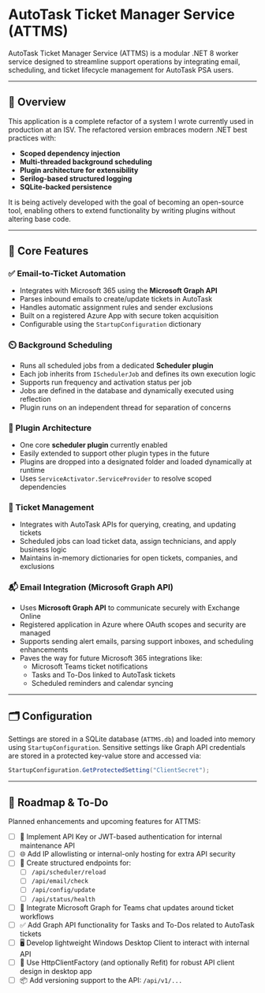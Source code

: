 ﻿# AutoTask Ticket Manager Service (ATTMS)

AutoTask Ticket Manager Service (ATTMS) is a modular .NET 8 worker service designed to streamline support operations by integrating email, scheduling, and ticket lifecycle management for AutoTask PSA users.

---

## 🚀 Overview

This application is a complete refactor of a system I wrote currently used in production at an ISV. The refactored version embraces modern .NET best practices with:

- **Scoped dependency injection**
- **Multi-threaded background scheduling**
- **Plugin architecture for extensibility**
- **Serilog-based structured logging**
- **SQLite-backed persistence**

It is being actively developed with the goal of becoming an open-source tool, enabling others to extend functionality by writing plugins without altering base code.

---

## 🔧 Core Features

### ✅ Email-to-Ticket Automation

- Integrates with Microsoft 365 using the **Microsoft Graph API**
- Parses inbound emails to create/update tickets in AutoTask
- Handles automatic assignment rules and sender exclusions
- Built on a registered Azure App with secure token acquisition
- Configurable using the `StartupConfiguration` dictionary

### ⏲️ Background Scheduling

- Runs all scheduled jobs from a dedicated **Scheduler plugin**
- Each job inherits from `ISchedulerJob` and defines its own execution logic
- Supports run frequency and activation status per job
- Jobs are defined in the database and dynamically executed using reflection
- Plugin runs on an independent thread for separation of concerns

### 🔌 Plugin Architecture

- One core **scheduler plugin** currently enabled
- Easily extended to support other plugin types in the future
- Plugins are dropped into a designated folder and loaded dynamically at runtime
- Uses `ServiceActivator.ServiceProvider` to resolve scoped dependencies

### 📝 Ticket Management

- Integrates with AutoTask APIs for querying, creating, and updating tickets
- Scheduled jobs can load ticket data, assign technicians, and apply business logic
- Maintains in-memory dictionaries for open tickets, companies, and exclusions

### 📬 Email Integration (Microsoft Graph API)

- Uses **Microsoft Graph API** to communicate securely with Exchange Online
- Registered application in Azure where OAuth scopes and security are managed
- Supports sending alert emails, parsing support inboxes, and scheduling enhancements
- Paves the way for future Microsoft 365 integrations like:
  - Microsoft Teams ticket notifications
  - Tasks and To-Dos linked to AutoTask tickets
  - Scheduled reminders and calendar syncing

---

## 🗂️ Configuration

Settings are stored in a SQLite database (`ATTMS.db`) and loaded into memory using `StartupConfiguration`. Sensitive settings like Graph API credentials are stored in a protected key-value store and accessed via:

```csharp
StartupConfiguration.GetProtectedSetting("ClientSecret");
```
---

## 📅 Roadmap & To-Do

Planned enhancements and upcoming features for ATTMS:

- [ ] 🔐 Implement API Key or JWT-based authentication for internal maintenance API
- [ ] 🌐 Add IP allowlisting or internal-only hosting for extra API security
- [ ] 📁 Create structured endpoints for:
  - [ ] `/api/scheduler/reload`
  - [ ] `/api/email/check`
  - [ ] `/api/config/update`
  - [ ] `/api/status/health`
- [ ] 💬 Integrate Microsoft Graph for Teams chat updates around ticket workflows
- [ ] ✅ Add Graph API functionality for Tasks and To-Dos related to AutoTask tickets
- [ ] 🖥️ Develop lightweight Windows Desktop Client to interact with internal API
- [ ] 🔄 Use HttpClientFactory (and optionally Refit) for robust API client design in desktop app
- [ ] 📦 Add versioning support to the API: `/api/v1/...`
